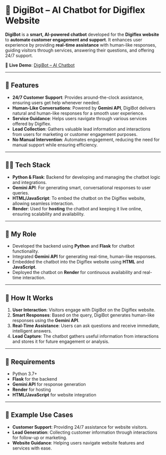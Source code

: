# 🤖 DigiBot – AI Chatbot for Digiflex Website

**DigiBot** is a **smart, AI-powered chatbot** developed for the **Digiflex website** to **automate customer engagement and support**. It enhances user experience by providing **real-time assistance** with human-like responses, guiding visitors through services, answering their questions, and offering 24/7 support.

🔗 **Live Demo**: [DigiBot – AI Chatbot](https://digiflex-chatbot.onrender.com/)

---

## 🌟 Features
- **24/7 Customer Support**: Provides around-the-clock assistance, ensuring users get help whenever needed.
- **Human-Like Conversations**: Powered by **Gemini API**, DigiBot delivers natural and human-like responses for a smooth user experience.
- **Service Guidance**: Helps users navigate through various services offered by Digiflex.
- **Lead Collection**: Gathers valuable lead information and interactions from users for marketing or customer engagement purposes.
- **No Manual Intervention**: Automates engagement, reducing the need for manual support while ensuring efficiency.

---

## 🧑‍💻 Tech Stack
- **Python & Flask**: Backend for developing and managing the chatbot logic and integrations.
- **Gemini API**: For generating smart, conversational responses to user queries.
- **HTML/JavaScript**: To embed the chatbot on the Digiflex website, allowing seamless interaction.
- **Render**: Used for **hosting** the chatbot and keeping it live online, ensuring scalability and availability.

---

## 💼 My Role
- Developed the backend using **Python** and **Flask** for chatbot functionality.
- Integrated **Gemini API** for generating real-time, human-like responses.
- Embedded the chatbot into the Digiflex website using **HTML** and **JavaScript**.
- Deployed the chatbot on **Render** for continuous availability and real-time interaction.

---

## 📝 How It Works
1. **User Interaction**: Visitors engage with DigiBot on the Digiflex website.
2. **Smart Responses**: Based on the query, DigiBot generates human-like responses using the **Gemini API**.
3. **Real-Time Assistance**: Users can ask questions and receive immediate, intelligent answers.
4. **Lead Capture**: The chatbot gathers useful information from interactions and stores it for future engagement or analysis.

---

## 📝 Requirements
- Python 3.7+
- **Flask** for the backend
- **Gemini API** for response generation
- **Render** for hosting
- **HTML/JavaScript** for website integration

---

## 🚀 Example Use Cases
- **Customer Support**: Providing 24/7 assistance for website visitors.
- **Lead Generation**: Collecting customer information through interactions for follow-up or marketing.
- **Website Guidance**: Helping users navigate website features and services with ease.
